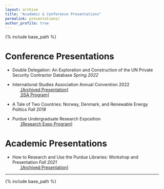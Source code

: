 ```yaml
---
layout: archive
title: "Academic & Conference Presentations"
permalink: presentations/
author_profile: true
---
```


{% include base_path %}

Conference Presentations
======
* Double Delegation:  An Exploration and Construction of the UN Private Security Contractor Database *Spring 2022*
- International Studies Association Annual Convention 2022
<br>&nbsp;&nbsp;&nbsp;&nbsp;&nbsp;&nbsp;<span style="padding-right:5%"><a href='{{ "https://www.skytheacademic.com/files/double_delegation_presentation.pdf"}}'><i class='fas fa-file-pdf'></i> [Archived Presentation]</a></span>
<br>&nbsp;&nbsp;&nbsp;&nbsp;&nbsp;&nbsp;<span style="padding-right:5%"><a href='{{ "https://www.skytheacademic.com/files/isa_2022_program.pdf"}}'><i class='fas fa-file-pdf'></i> [ISA Program]</a></span>

* A Tale of Two Countries: Norway, Denmark, and Renewable Energy Politics *Fall 2018*
- Purdue Undergraduate Research Exposition
<br>&nbsp;&nbsp;&nbsp;&nbsp;&nbsp;&nbsp;<span style="padding-right:5%"><a href='{{ "https://www.skytheacademic.com/files/undergraduate_research_program.pdf"}}'><i class='fas fa-file-pdf'></i> [Research Expo Program]</a></span>

Academic Presentations
======
* How to Research and Use the Purdue Libraries: Workshop and Presentation *Fall 2021*
<br>&nbsp;&nbsp;&nbsp;&nbsp;&nbsp;&nbsp;<span style="padding-right:5%"><a href='{{ "https://www.skytheacademic.com/files/libraries_presentation.pdf"}}'><i class='fas fa-file-pdf'></i> [Archived Presentation]</a></span>


---

{% include base_path %}
